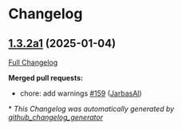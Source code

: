 # Changelog

## [1.3.2a1](https://github.com/OpenVoiceOS/ovos-bus-client/tree/1.3.2a1) (2025-01-04)

[Full Changelog](https://github.com/OpenVoiceOS/ovos-bus-client/compare/1.3.1...1.3.2a1)

**Merged pull requests:**

- chore: add warnings [\#159](https://github.com/OpenVoiceOS/ovos-bus-client/pull/159) ([JarbasAl](https://github.com/JarbasAl))



\* *This Changelog was automatically generated by [github_changelog_generator](https://github.com/github-changelog-generator/github-changelog-generator)*
